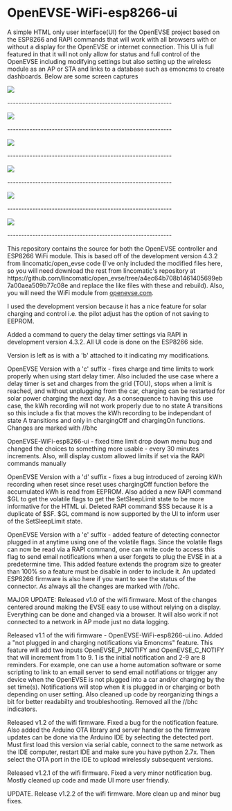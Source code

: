 # OpenEVSE-WiFi-esp8266-ui
<P>A simple HTML only user interface(UI) for the OpenEVSE project based on the ESP8266 and RAPI commands that will work with all browsers with or without a display for the OpenEVSE or internet connection.  This UI is full featured in that it will not only allow for status and full control of the OpenEVSE including modifying settings but also setting up the wireless module as an AP or STA and links to a database such as emoncms to create dashboards.  Below are some screen captures</P>
<p><img src="https://github.com/Energybrain/openevse-wifi-ui/blob/master/Home.jpeg">
<p>-----------------------------------------------------------
<p><img src="https://github.com/Energybrain/openevse-wifi-ui/blob/master/Advanced.jpeg">
<p>-----------------------------------------------------------
<p><img src="https://github.com/Energybrain/openevse-wifi-ui/blob/master/Wifi_config.jpeg">
<p>-----------------------------------------------------------
<p><img src="https://github.com/Energybrain/openevse-wifi-ui/blob/master/Send_rapi.jpeg">
<p>-----------------------------------------------------------
<p><img src="https://github.com/Energybrain/openevse-wifi-ui/blob/master/Set_date_time.jpeg">
<p>-----------------------------------------------------------
<p><img src="https://github.com/Energybrain/openevse-wifi-ui/blob/master/Set_delay_timer.jpeg">
<p>-----------------------------------------------------------
<P>This repository contains the source for both the OpenEVSE controller and ESP8266 WiFi module.  This is based off of the development version 4.3.2 from lincomatic/open_evse code (I've only included the modified files here, so you will need download the rest from lincomatic's repository at https://github.com/lincomatic/open_evse/tree/a4ec64b708b1461405699eb7a00aea509b77c08e and replace the like files with these and rebuild).  Also, you will need the WiFi module from <a href="http://openevse.com">openevse.com</a>.</P>
<P>I used the development version because it has a nice feature for solar charging and control i.e. the pilot adjust has the option of not saving to EEPROM.</P>
<P>Added a command to query the delay timer settings via RAPI in development version 4.3.2.  All UI code is done on the ESP8266 side.</P>
<P>Version is left as is with a 'b' attached to it indicating my modifications. </P>
<P>OpenEVSE Version with a 'c' suffix - fixes charge and time limits to work properly when using start delay timer.  Also included the use case where a delay timer is set and charges from the grid (TOU), stops when a limit is reached, and without unplugging from the car, charging can be restarted for solar power charging the next day.  As a consequence to having this use case, the kWh recording will not work properly due to no state A transitions so this include a fix that moves the kWh recording to be independant of state A transitions and only in chargingOff and chargingOn functions. Changes are marked with //bhc </P>
<P>OpenEVSE-WiFi-esp8266-ui - fixed time limit drop down menu bug and changed the choices to something more usable - every 30 minutes increments.  Also, will display custom allowed limits if set via the RAPI commands manually</P>
<P>OpenEVSE Version with a 'd' suffix - fixes a bug introduced of zeroing kWh recording when reset since reset uses chargingOff function before the accumulated kWh is read from EEPROM.  Also added a new RAPI command $GL to get the volatile flags to get the SetSleepLimit state to be more informative for the HTML ui.  Deleted RAPI command $SS because it is a duplicate of $SF.  $GL command is now supported by the UI to inform user of the SetSleepLimit state.</P>
<P>OpenEVSE Version with a 'e' suffix - added feature of detecting connector plugged in at anytime using one of the volatile flags.  Since the volatile flags can now be read via a RAPI command, one can write code to access this flag to send email notifications when a user forgets to plug the EVSE in at a predetermine time.  This added feature extends the program size to greater than 100% so a feature must be disable in order to include it. An updated ESP8266 firmware is also here if you want to see the status of the connector.  As always all the changes are marked with //bhc.</P>
<P>MAJOR UPDATE: Released v1.0 of the wifi firmware.  Most of the changes centered around making the EVSE easy to use without relying on a display.  Everything can be done and changed via a browser.  It will also work if not connected to a network in AP mode just no data logging.</P>
<P>Released v1.1 of the wifi firmware - OpenEVSE-WiFi-esp8266-ui.ino.  Added a "not plugged in and charging notifications via Emoncms" feature.   This feature will add two inputs OpenEVSE_P_NOTIFY and OpenEVSE_C_NOTIFY that will increment from 1 to 9.  1 is the initial notification and 2-9 are 8 reminders.  For example, one can use a home automation software or some scripting to link to an email server to send email notifiations or trigger any device when the OpenEVSE is not plugged into a car and/or charging by the set time(s).  Notifications will stop when it is plugged in or charging or both depending on user setting.  Also cleaned up code by reorganizing things a bit for better readabilty and troubleshooting.  Removed all the //bhc indicators.</P>
<p>Released v1.2 of the wifi firmware. Fixed a bug for the notification feature.  Also added the Arduino OTA library and server handler so the firmware updates can be done via the Arduino IDE by selecting the detected port.  Must first load this version via serial cable, connect to the same network as the IDE computer, restart IDE and make sure you have python 2.7x. Then select the OTA port in the IDE to upload wirelessly subsequent versions.</p>
<p>Released v1.2.1 of the wifi firmware.  Fixed a very minor notification bug.  Mostly cleaned up code and made UI more user friendly.</p>
<p>UPDATE. Release v1.2.2 of the wifi firmware.  More clean up and minor bug fixes.

